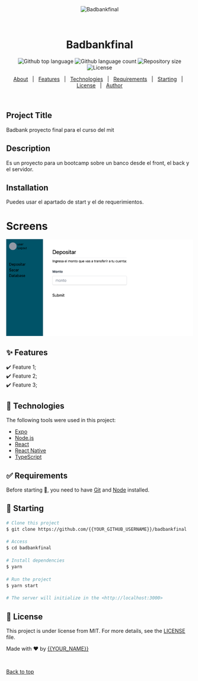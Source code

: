 <div align="center" id="top"> 
  <img src="./.github/app.gif" alt="Badbankfinal" />

  &#xa0;

  <!-- <a href="https://badbankfinal.netlify.app">Demo</a> -->
</div>

<h1 align="center">Badbankfinal</h1>

<p align="center">
  <img alt="Github top language" src="https://img.shields.io/github/languages/top/{{YOUR_GITHUB_USERNAME}}/badbankfinal?color=56BEB8">

  <img alt="Github language count" src="https://img.shields.io/github/languages/count/{{YOUR_GITHUB_USERNAME}}/badbankfinal?color=56BEB8">

  <img alt="Repository size" src="https://img.shields.io/github/repo-size/{{YOUR_GITHUB_USERNAME}}/badbankfinal?color=56BEB8">

  <img alt="License" src="https://img.shields.io/github/license/{{YOUR_GITHUB_USERNAME}}/badbankfinal?color=56BEB8">

  <!-- <img alt="Github issues" src="https://img.shields.io/github/issues/{{YOUR_GITHUB_USERNAME}}/badbankfinal?color=56BEB8" /> -->

  <!-- <img alt="Github forks" src="https://img.shields.io/github/forks/{{YOUR_GITHUB_USERNAME}}/badbankfinal?color=56BEB8" /> -->

  <!-- <img alt="Github stars" src="https://img.shields.io/github/stars/{{YOUR_GITHUB_USERNAME}}/badbankfinal?color=56BEB8" /> -->
</p>

<!-- Status -->

<!-- <h4 align="center"> 
	🚧  Badbankfinal 🚀 Under construction...  🚧
</h4> 

<hr> -->

<p align="center">
  <a href="#dart-about">About</a> &#xa0; | &#xa0; 
  <a href="#sparkles-features">Features</a> &#xa0; | &#xa0;
  <a href="#rocket-technologies">Technologies</a> &#xa0; | &#xa0;
  <a href="#white_check_mark-requirements">Requirements</a> &#xa0; | &#xa0;
  <a href="#checkered_flag-starting">Starting</a> &#xa0; | &#xa0;
  <a href="#memo-license">License</a> &#xa0; | &#xa0;
  <a href="https://github.com/{{YOUR_GITHUB_USERNAME}}" target="_blank">Author</a>
</p>

<br>

## Project Title ##

Badbank proyecto final para el curso del mit

## Description ##

Es un proyecto para un bootcamp sobre un banco desde el front, el back y el servidor.

## Installation ##

Puedes usar el apartado de start y el de requerimientos.

# Screens ##

![Screenshot](screen01.png)

## :sparkles: Features ##

:heavy_check_mark: Feature 1;\
:heavy_check_mark: Feature 2;\
:heavy_check_mark: Feature 3;

## :rocket: Technologies ##

The following tools were used in this project:

- [Expo](https://expo.io/)
- [Node.js](https://nodejs.org/en/)
- [React](https://pt-br.reactjs.org/)
- [React Native](https://reactnative.dev/)
- [TypeScript](https://www.typescriptlang.org/)

## :white_check_mark: Requirements ##

Before starting :checkered_flag:, you need to have [Git](https://git-scm.com) and [Node](https://nodejs.org/en/) installed.

## :checkered_flag: Starting ##

```bash
# Clone this project
$ git clone https://github.com/{{YOUR_GITHUB_USERNAME}}/badbankfinal

# Access
$ cd badbankfinal

# Install dependencies
$ yarn

# Run the project
$ yarn start

# The server will initialize in the <http://localhost:3000>
```

## :memo: License ##

This project is under license from MIT. For more details, see the [LICENSE](LICENSE.md) file.


Made with :heart: by <a href="https://github.com/{{YOUR_GITHUB_USERNAME}}" target="_blank">{{YOUR_NAME}}</a>

&#xa0;

<a href="#top">Back to top</a>
